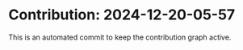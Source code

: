 # Contribution: 2024-12-20-05-57
This is an automated commit to keep the contribution graph active.
